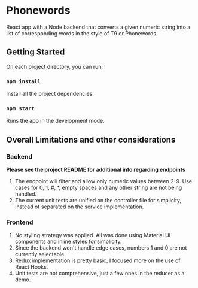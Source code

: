 # Phonewords

React app with a Node backend that converts a given numeric string into a list of corresponding words in the style of T9 or Phonewords.

## Getting Started

On each project directory, you can run:

### `npm install`

Install all the project dependencies.

### `npm start`

Runs the app in the development mode.<br />

## Overall Limitations and other considerations

### Backend
**Please see the project README for additional info regarding endpoints**

1. The endpoint will filter and allow only numeric values between 2-9. Use cases for 0, 1, #, *, empty spaces and any other string are not being handled.
2. The current unit tests are unified on the controller file for simplicity, instead of separated on the service implementation.

### Frontend

1. No styling strategy was applied. All was done using Material UI components and inline styles for simplicity.
2. Since the backend won't handle edge cases, numbers 1 and 0 are not currently selectable.
3. Redux implementation is pretty basic, I focused more on the use of React Hooks.
4. Unit tests are not comprehensive, just a few ones in the reducer as a demo.
